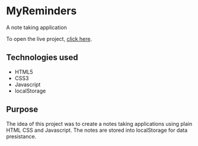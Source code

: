 # MyReminders
A note taking application

To open the live project, [click here](https://aguirreh8.github.io/MyReminders/).

## Technologies used 

* HTML5
* CSS3
* Javascript
* localStorage

## Purpose

The idea of this project was to create a notes taking applications using plain HTML CSS and Javascript.
The notes are stored into localStorage for data presistance. 
